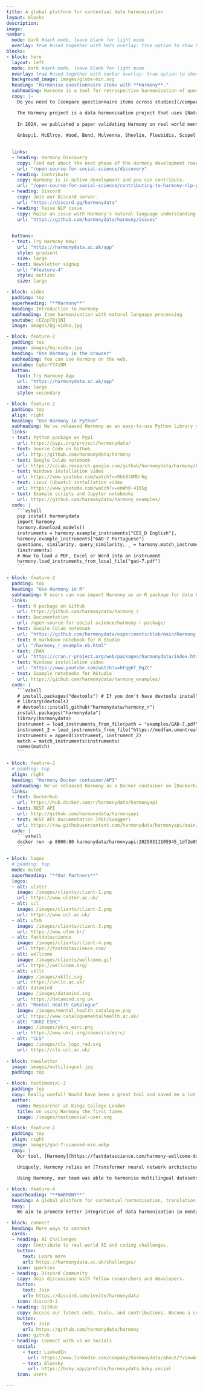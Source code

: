 ```yaml
---
title: A global platform for contextual data harmonisation
layout: blocks
description: 
image: 
navbar:
  mode: dark #dark mode, leave blank for light mode
  overlay: true #used together with hero overlay: true option to show background image behind the navbar
blocks:
- block: hero
  layout: left
  mode: dark #dark mode, leave blank for light mode
  overlay: true #used together with navbar overlay: true option to show background image behind the navbar
  background_image: images/globe-min.svg
  heading: "Harmonise questionnaire items with **Harmony**."
  subheading: Harmony is a tool for retrospective harmonisation of questionnaire items.
  copy: |-
    Do you need to [compare questionnaire items across studies](/compare-harmonise-instruments/gad-7-vs-beck-anxiety-inventory/)? Do you want to find the best match for a set of items? Are there different versions of the same questionnaire floating around and you want to make sure [how compatible they are](/harmonisation-validation/patient-health-questionnaire-9-phq-9/)? Are the questionnaires [written in different languages](/psychology-ai-tool/harmony-many-languages/) that you would like to compare?

    The Harmony project is a data harmonisation project that uses [Natural Language Processing](https://fastdatascience.com/guide-natural-language-processing-nlp/) to help researchers make better use of existing data from different studies by supporting them with the harmonisation of various measures and items used in different studies. Harmony is a collaboration project between [Ulster University](https://ulster.ac.uk/), [University College London](https://ucl.ac.uk/), the [Universidade Federal de Santa Maria](https://www.ufsm.br/), and [Fast Data Science](http://fastdatascience.com/).  Harmony has been funded by the [Economic and Social Research Council (ESRC)](https://www.ukri.org/councils/esrc/) and by [Wellcome](https://wellcome.org/) as part of the [Wellcome Data Prize in Mental Health](https://wellcome.org/grant-funding/schemes/wellcome-mental-health-data-prize).
    
    In 2024, we published a paper validating Harmony on real world mental health data:
    
    &nbsp;1. McElroy, Wood, Bond, Mulvenna, Shevlin, Ploubidis, Scopel Hoffmann, Moltrecht, *[Using natural language processing to facilitate the harmonisation of mental health questionnaires: a validation study using real-world data](/ai-in-mental-health/bmc-psychiatry-paper/)*. BMC Psychiatry 24, 530 (2024).

 
  links:
  - heading: Harmony Discovery
    copy: Find out about the next phase of the Harmony development roadmap
    url: "/open-source-for-social-science/discovery"
  - heading: Contribute
    copy: Harmony is in active development and you can contribute.
    url: "/open-source-for-social-science/contributing-to-harmony-nlp-project/"
  - heading: Discord
    copy: Join our Discord server.
    url: "https://discord.gg/harmonydata"
  - heading: Raise NLP issue
    copy: Raise an issue with Harmony's natural language understanding.
    url: "https://github.com/harmonydata/harmony/issues"

    
  buttons:
  - text: Try Harmony Now!
    url: "https://harmonydata.ac.uk/app"
    style: gradient
    size: large
  - text: Newsletter signup
    url: "#feature-4"
    style: outline
    size: large

- block: video
  padding: top
  superheading: "**Harmony**"
  heading: Introduction to Harmony
  subheading: Item harmonisation with natural language processing
  youtube: cEZppTBj1NI
  image: images/bg-video.jpg

- block: feature-2
  padding: top
  image: images/bg-video.jpg
  heading: "Use Harmony in the browser"
  subheading: You can use Harmony on the web.
  youtube: CqAsrY74zNM
  button:
    text: Try Harmony App
    url: "https://harmonydata.ac.uk/app"
    size: large
    style: secondary

- block: feature-2
  padding: top
  align: right 
  heading: "Use Harmony in Python"
  subheading: We've released Harmony as an easy-to-use Python library on Pypi, so you can incorporate Harmony into your data harmonisation workflow.
  links: 
  - text: Python package on Pypi
    url: https://pypi.org/project/harmonydata/
  - text: Source Code on Github
    url: http://github.com/harmonydata/harmony
  - text: Google Colab notebook
    url: https://colab.research.google.com/github/harmonydata/harmony/blob/main/Harmony_example_walkthrough.ipynb
  - text: Windows installation video
    url: https://www.youtube.com/watch?v=Okk8tUMDr6g
  - text: Linux (Ubuntu) installation video
    url: https://www.youtube.com/watch?v=enWh0-4I0Sg
  - text: Example scripts and Jupyter notebooks
    url: https://github.com/harmonydata/harmony_examples/
  code: |
    ```vshell
    pip install harmonydata
    import harmony
    harmony.download_models()
    instruments = harmony.example_instruments["CES_D English"], 
    harmony.example_instruments["GAD-7 Portuguese"]
    questions, similarity, query_similarity, _ = harmony.match_instruments
    (instruments) 
    # How to load a PDF, Excel or Word into an instrument
    harmony.load_instruments_from_local_file("gad-7.pdf")
    ```

- block: feature-2
  padding: top
  heading: "Use Harmony in R"
  subheading: R users can now import Harmony as an R package for data harmonisation. By default, Harmony R connects to the Harmony API but you can also point it to Harmony API running on Docker and then you can run Harmony R on a computer without internet (see below).
  links: 
  - text: R package on Github
    url: https://github.com/harmonydata/harmony_r
  - text: Documentation
    url: /open-source-for-social-science/harmony-r-package/
  - text: Google Colab notebook
    url: "https://github.com/harmonydata/experiments/blob/main/Harmony_R_example.ipynb"
  - text: R markdown notebook for R Studio
    url: "/harmony_r_example.nb.html"
  - text: CRAN
    url: "https://cran.r-project.org/web/packages/harmonydata/index.html"
  - text: Windows installation video
    url: "https://www.youtube.com/watch?v=hFqg6T_BqZc"
  - text: Example notebooks for RStudio
    url: https://github.com/harmonydata/harmony_examples/
  code: |
    ```vshell
    # install.packages("devtools") # If you don't have devtools installed already or CRAN is down.
    # library(devtools)
    # devtools::install_github("harmonydata/harmony_r")
    install.packages("harmonydata")
    library(harmonydata)
    instrument = load_instruments_from_file(path = "examples/GAD-7.pdf")
    instrument_2 = load_instruments_from_file("https://medfam.umontreal.ca/wp-content/uploads/sites/16/GAD-7-fran%C3%A7ais.pdf") 
    instruments = append(instrument, instrument_2)
    match = match_instruments(instruments)
    names(match)
    ```

- block: feature-2
  # padding: top
  align: right 
  heading: "Harmony Docker container/API"
  subheading: We've released Harmony as a Docker container on [Dockerhub](https://hub.docker.com/), running a REST API using FastAPI. Check [Dockerhub](https://hub.docker.com/r/harmonydata/harmonyapi/tags) for the latest tag. You can run these commands in Windows Command Prompt or Terminal on Mac/Linux.
  links: 
  - text: Dockerhub
    url: https://hub.docker.com/r/harmonydata/harmonyapi
  - text: REST API
    url: http://github.com/harmonydata/harmonyapi
  - text: REST API Documentation (PDF/Swagger)
    url: https://raw.githubusercontent.com/harmonydata/harmonyapi/main/docs/API_reference.pdf
  code: |
    ```vshell
    docker run -p 8000:80 harmonydata/harmonyapi:20250311105945_1df2e89
    ```

- block: logos
  # padding: top
  mode: muted
  superheading: "**Our Partners**"
  logos:
  - alt: ulster
    image: /images/clients/client-1.png
    url: https://www.ulster.ac.uk/
  - alt: ucl
    image: /images/clients/client-2.png
    url: https://www.ucl.ac.uk/
  - alt: ufsm
    image: /images/clients/client-3.png
    url: https://www.ufsm.br/
  - alt: fastdatascience
    image: /images/clients/client-4.png
    url: https://fastdatascience.com/
  - alt: wellcome
    image: /images/clients/wellcome.gif
    url: https://wellcome.org/
  - alt: ukllc
    image: /images/ukllc.svg
    url: https://ukllc.ac.uk/
  - alt: datamind
    image: /images/datamind.svg
    url: https://datamind.org.uk
  - alt: "Mental Health Catalogue"
    image: /images/mental_health_catalogue.png
    url: https://www.cataloguementalhealth.ac.uk/
  - alt: "UKRI ESRC"
    image: /images/ukri_esrc.png
    url: https://www.ukri.org/councils/esrc/
  - alt: "CLS"
    image: /images/cls_logo_red.svg
    url: https://cls.ucl.ac.uk/
    
- block: newsletter
  image: images/multilingual.jpg
  padding: top

- block: testimonial-2
  padding: top
  copy: Really useful! Would have been a great tool and saved me a lot of time when I was trying to externally validate my risk prediction model in two cohorts.
  author:
    name: Researcher at Kings College London
    title: on using Harmony the first times
    image: /images/testimonial-user.svg

- block: feature-2
  padding: top
  align: right
  image: images/gad-7-scanned-min.webp
  copy: |
    Our tool, [Harmony](https://fastdatascience.com/harmony-wellcome-data-prize/), allows researchers to upload a set of mental health questionnaires in PDF or Excel format, such as the [GAD-7 anxiety questionnaire](https://adaa.org/sites/default/files/GAD-7_Anxiety-updated_0.pdf). It identifies which questions among questionnaires are identical, similar in meaning, or antonyms of each other, and generates a network graph. This allows researchers to harmonise datasets.

    Uniquely, Harmony relies on [Transformer neural network architectures](https://deepai.org/machine-learning-glossary-and-terms/transformer-neural-network) and is not dependent on a dictionary approach or word list. This allows for [multilingual data harmonisation](/psychology-ai-tool/harmony-many-languages/) (English and Portuguese are our languages of focus), and Harmony is able to correctly map the GAD-7 used in the UK to the [GAD-7 used in Brazil](https://pesquisa.bvsalud.org/portal/resource/pt/lil-788637), despite the Brazilian questionnaire being in Brazilian Portuguese.

    Using Harmony, our team was able to harmonise multilingual datasets and conduct groundbreaking research into social isolation and anxiety with NLP supplying a quantitative measure of the equivalence of the different mental health datasets.
    
- block: feature-4
  superheading: "**HARMONY**"
  heading: A global platform for contextual harmonisation, translation and cooperation in mental health research
  copy: |
    We aim to promote better integration of data harmonisation in mental health research through a natural language processing harmonisation tool (Harmony), allowing researchers to compare data from existing studies to investigate the active ingredients of mental health. Led by Dr Eoin McElroy from Ulster University and Dr Bettina Moltrecht from University College London, the team will develop Harmony to answer research questions around human connection and its influence on the development of depression and anxiety in young people.

- block: connect
  heading: More ways to connect
  cards: 
  - heading: AI Challenges
    copy: Contribute to real-world AI and coding challenges.
    button:
      text: Learn more
      url: https://harmonydata.ac.uk/challenges/
    icon: sparkles
  - heading: Discord Community
    copy: Join discussions with fellow researchers and developers.
    button:
      text: Join
      url: https://discord.com/invite/harmonydata
    icon: discord-2
  - heading: GitHub
    copy: Access our latest code, tools, and contributions. Become a certified contributor
    button:
      text: Join
      url: https://github.com/harmonydata/harmony
    icon: github
  - heading: Connect with us on Socials
    social:
      - text: LinkedIn
        url: https://www.linkedin.com/company/harmonydata/about/?viewAsMember=true
      - text: Bluesky
        url: https://bsky.app/profile/harmonydata.bsky.social
    icon: users

---
```


